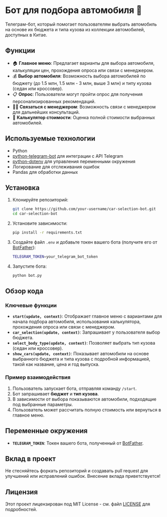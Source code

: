 # Бот для подбора автомобиля 🚗

Телеграм-бот, который помогает пользователям выбрать автомобиль на основе их бюджета и типа кузова из коллекции автомобилей, доступных в Китае.

## Функции

-   🏠 **Главное меню**: Предлагает варианты для выбора автомобиля, калькуляции цен, прохождения опроса или связи с менеджером.
-   💰 **Выбор автомобиля**: Возможность выбора автомобилей по бюджету (до 1.5 млн, 1.5 млн - 3 млн, выше 3 млн) и типу кузова (седан или кроссовер).
-   📋 **Опрос**: Пользователи могут пройти опрос для получения персонализированных рекомендаций.
-   👨‍💼 **Связаться с менеджером**: Возможность связи с менеджером для дальнейших консультаций.
-   🔢 **Калькулятор стоимости**: Оценка полной стоимости выбранных автомобилей.

## Используемые технологии

-   Python
-   [python-telegram-bot](https://github.com/python-telegram-bot/python-telegram-bot) для интеграции с API Telegram
-   [python-dotenv](https://github.com/theskumar/python-dotenv) для управления переменными окружения
-   Логирование для отслеживания ошибок
-   Pandas для обработки данных

## Установка

1. Клонируйте репозиторий:

    ```bash
    git clone https://github.com/your-username/car-selection-bot.git
    cd car-selection-bot
    ```

2. Установите зависимости:

    ```bash
    pip install -r requirements.txt
    ```

3. Создайте файл `.env` и добавьте токен вашего бота (получите его от [BotFather](https://core.telegram.org/bots#botfather)):

    ```bash
    TELEGRAM_TOKEN=your_telegram_bot_token
    ```

4. Запустите бота:

    ```bash
    python bot.py
    ```

## Обзор кода

### Ключевые функции

-   **`start(update, context)`**: Отображает главное меню с вариантами для начала подбора автомобиля, использования калькулятора, прохождения опроса или связи с менеджером.
-   **`car_selection(update, context)`**: Запрашивает у пользователя выбор бюджета.
-   **`select_body_type(update, context)`**: Позволяет выбрать тип кузова (седан или кроссовер).
-   **`show_cars(update, context)`**: Показывает автомобили на основе выбранного бюджета и типа кузова с подробной информацией, такой как название, цена и год выпуска.

### Пример взаимодействия

1. Пользователь запускает бота, отправляя команду `/start`.
2. Бот запрашивает **бюджет** и **тип кузова**.
3. В зависимости от выбора показываются автомобили, подходящие под выбранные параметры.
4. Пользователь может рассчитать полную стоимость или вернуться в главное меню.

## Переменные окружения

-   **`TELEGRAM_TOKEN`**: Токен вашего бота, полученный от [BotFather](https://core.telegram.org/bots#botfather).

## Вклад в проект

Не стесняйтесь форкать репозиторий и создавать pull request для улучшений или исправлений ошибок. Внесение вклада приветствуется!

## Лицензия

Этот проект лицензирован под MIT License - см. файл [LICENSE](LICENSE) для подробностей.
